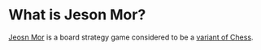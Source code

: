 # What is Jeson Mor?

[Jeosn Mor](https://en.wikipedia.org/wiki/Jeson_Mor "Jeson Mor on Wikipedia") is a board strategy game considered to be a [variant of Chess](https://en.wikipedia.org/wiki/List_of_chess_variants "Chess variants on Wikipedia").


